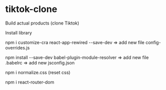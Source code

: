 # tiktok-clone
Build actual products (clone Tiktok)

Install library

npm i customize-cra react-app-rewired --save-dev
=> add new file config-overrides.js

npm install --save-dev babel-plugin-module-resolver 
=> add new file .babelrc
=> add new jsconfig.json 

npm i normalize.css (reset css)

npm i react-router-dom

